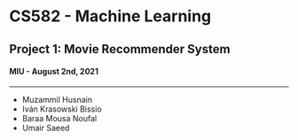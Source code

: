 # CS582 - Machine Learning
## Project 1: Movie Recommender System
#### MIU - August 2nd, 2021
----
- Muzammil Husnain
- Iván Krasowski Bissio
- Baraa Mousa Noufal
- Umair Saeed
